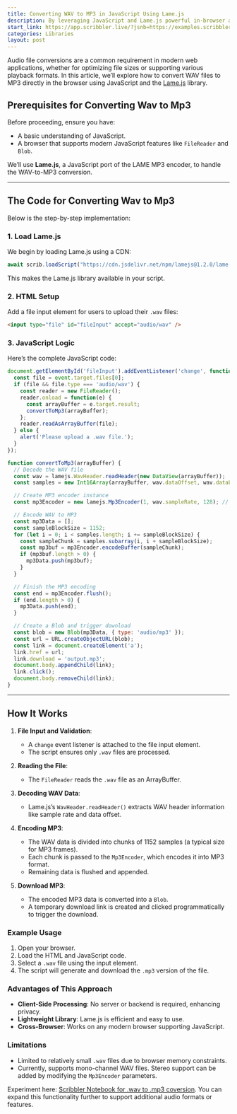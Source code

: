 ```yaml
---
title: Converting WAV to MP3 in JavaScript Using Lame.js
description: By leveraging JavaScript and Lame.js powerful in-browser applications can be for processing audio files, specifically converting .wav files to .mp3 files. 
start_link: https://app.scribbler.live/?jsnb=https://examples.scribbler.live/Advanced%20JavaScript/Wav-to-MP3.jsnb
categories: Libraries
layout: post
---
```


Audio file conversions are a common requirement in modern web applications, whether for optimizing file sizes or supporting various playback formats. In this article, we’ll explore how to convert WAV files to MP3 directly in the browser using JavaScript and the [Lame.js](https://github.com/zhuker/lamejs) library.

## Prerequisites for Converting Wav to Mp3

Before proceeding, ensure you have:
- A basic understanding of JavaScript.
- A browser that supports modern JavaScript features like `FileReader` and `Blob`.

We’ll use **Lame.js**, a JavaScript port of the LAME MP3 encoder, to handle the WAV-to-MP3 conversion.

---

## The Code for Converting Wav to Mp3

Below is the step-by-step implementation:

### 1. Load Lame.js
We begin by loading Lame.js using a CDN:
```javascript
await scrib.loadScript("https://cdn.jsdelivr.net/npm/lamejs@1.2.0/lame.min.js");
```
This makes the Lame.js library available in your script.

### 2. HTML Setup
Add a file input element for users to upload their `.wav` files:
```html
<input type="file" id="fileInput" accept="audio/wav" />
```

### 3. JavaScript Logic
Here’s the complete JavaScript code:
```javascript
document.getElementById('fileInput').addEventListener('change', function(event) {
  const file = event.target.files[0];
  if (file && file.type === 'audio/wav') {
    const reader = new FileReader();
    reader.onload = function(e) {
      const arrayBuffer = e.target.result;
      convertToMp3(arrayBuffer);
    };
    reader.readAsArrayBuffer(file);
  } else {
    alert('Please upload a .wav file.');
  }
});

function convertToMp3(arrayBuffer) {
  // Decode the WAV file
  const wav = lamejs.WavHeader.readHeader(new DataView(arrayBuffer));
  const samples = new Int16Array(arrayBuffer, wav.dataOffset, wav.dataLen / 2);

  // Create MP3 encoder instance
  const mp3Encoder = new lamejs.Mp3Encoder(1, wav.sampleRate, 128); // Mono, 128 kbps

  // Encode WAV to MP3
  const mp3Data = [];
  const sampleBlockSize = 1152;
  for (let i = 0; i < samples.length; i += sampleBlockSize) {
    const sampleChunk = samples.subarray(i, i + sampleBlockSize);
    const mp3buf = mp3Encoder.encodeBuffer(sampleChunk);
    if (mp3buf.length > 0) {
      mp3Data.push(mp3buf);
    }
  }

  // Finish the MP3 encoding
  const end = mp3Encoder.flush();
  if (end.length > 0) {
    mp3Data.push(end);
  }

  // Create a Blob and trigger download
  const blob = new Blob(mp3Data, { type: 'audio/mp3' });
  const url = URL.createObjectURL(blob);
  const link = document.createElement('a');
  link.href = url;
  link.download = 'output.mp3';
  document.body.appendChild(link);
  link.click();
  document.body.removeChild(link);
}
```

---

## How It Works

1. **File Input and Validation**:
   - A `change` event listener is attached to the file input element.
   - The script ensures only `.wav` files are processed.

2. **Reading the File**:
   - The `FileReader` reads the `.wav` file as an ArrayBuffer.

3. **Decoding WAV Data**:
   - Lame.js’s `WavHeader.readHeader()` extracts WAV header information like sample rate and data offset.

4. **Encoding MP3**:
   - The WAV data is divided into chunks of 1152 samples (a typical size for MP3 frames).
   - Each chunk is passed to the `Mp3Encoder`, which encodes it into MP3 format.
   - Remaining data is flushed and appended.

5. **Download MP3**:
   - The encoded MP3 data is converted into a `Blob`.
   - A temporary download link is created and clicked programmatically to trigger the download.


### Example Usage

1. Open your browser.
2. Load the HTML and JavaScript code.
3. Select a `.wav` file using the input element.
4. The script will generate and download the `.mp3` version of the file.



### Advantages of This Approach
- **Client-Side Processing**: No server or backend is required, enhancing privacy.
- **Lightweight Library**: Lame.js is efficient and easy to use.
- **Cross-Browser**: Works on any modern browser supporting JavaScript.


### Limitations
- Limited to relatively small `.wav` files due to browser memory constraints.
- Currently, supports mono-channel WAV files. Stereo support can be added by modifying the `Mp3Encoder` parameters.

Experiment here: [Scribbler Notebook for .wav to .mp3 coversion](https://app.scribbler.live/?jsnb=https://examples.scribbler.live/Advanced%20JavaScript/Wav-to-MP3.jsnb). You can expand this functionality further to support additional audio formats or features.
